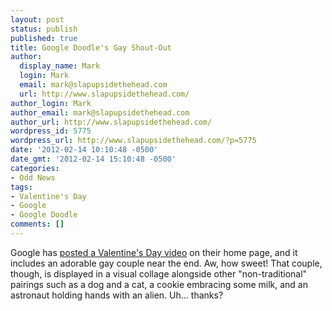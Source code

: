 ```yaml
---
layout: post
status: publish
published: true
title: Google Doodle's Gay Shout-Out
author:
  display_name: Mark
  login: Mark
  email: mark@slapupsidethehead.com
  url: http://www.slapupsidethehead.com/
author_login: Mark
author_email: mark@slapupsidethehead.com
author_url: http://www.slapupsidethehead.com/
wordpress_id: 5775
wordpress_url: http://www.slapupsidethehead.com/?p=5775
date: '2012-02-14 10:10:48 -0500'
date_gmt: '2012-02-14 15:10:48 -0500'
categories:
- Odd News
tags:
- Valentine's Day
- Google
- Google Doodle
comments: []
---
```

Google has [posted a Valentine's Day video](http://youtu.be/WTGUjRJiqik "Their annual Google Doodle") on their home page, and it includes an adorable gay couple near the end. Aw, how sweet! That couple, though, is displayed in a visual collage alongside other "non-traditional" pairings such as a dog and a cat, a cookie embracing some milk, and an astronaut holding hands with an alien. Uh... thanks?

